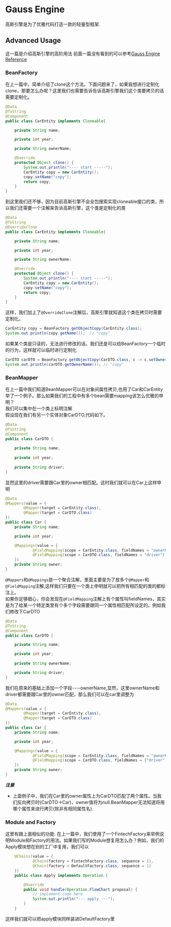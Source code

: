 # Gauss Engine
高斯引擎是为了优雅代码打造一款的轻量型框架. 
## Advanced Usage
这一篇是介绍高斯引擎的高阶用法
前面一篇没有看到的可以参考[Gauss Engine Reference](https://github.com/fenix-Lee/gauss-framework)  
### BeanFactory
在上一篇中，简单介绍了clone这个方法。下面问题来了，如果我想进行定制化clone，那要怎么办呢？这里我们也需要告诉告诉高斯引擎我们这个类要拷贝的话需要定制化。
```java
@Data
@ToString
@Component
public class CarEntity implements Cloneable{

    private String name;

    private int year;

    private String ownerName;

    @Override
    protected Object clone() {
        System.out.println("---- start -----");
        CarEntity copy = new CarEntity();
        copy.setName("copy");
        return copy;
    }
}
```
到这里我们还不够，因为目前高斯引擎不会全包搜索实现cloneable接口的类，所以我们还需要一个注解来告诉高斯引擎，这个类是定制化的类
```java
@Data
@ToString
@OverrideClone
public class CarEntity implements Cloneable{

    private String name;

    private int year;

    private String ownerName;

    @Override
    protected Object clone() {
        System.out.println("---- start -----");
        CarEntity copy = new CarEntity();
        copy.setName("copy");
        return copy;
    }
}
```
这样，我们加上了```@OverrideClone```注解后，高斯引擎就知道这个类在拷贝时需要定制化。
```java
CarEntity copy = BeanFactory.getObjectCopy(CarEntity.class);
System.out.println(copy.getName());  // "copy"
```
如果某个类是只读的，无法进行修改的话。我们还是可以给BeanFactory一个临时的行为，这样就可以临时进行定制化
```java
CarDTO carDTO = BeanFactory.getObjectCopy(CarDTO.class, c -> c.setOwnerName("copy"));
System.out.println(carDTO.getOwnerName()); // "copy"
```
### BeanMapper
在上一篇中我们知道BeanMapper可以在对象间属性拷贝,也用了Car和CarEntity举了一个例子。那么如果我们的工程中有多个bean需要mapping该怎么优雅的申明？  
我们可以集中在一个类上标明注解   
假设现在我们有另一个实体对象CarDTO,代码如下。
```java
@Data
@ToString
@Component
public class CarDTO {
    
    private String name;
    
    private int year;
    
    private String driver;
}
```
显然这里的driver需要跟Car里的owner相匹配。这时我们就可以在Car上这样申明
```java
@Data
@Mappers(value = {
        @Mapper(target = CarEntity.class),
        @Mapper(target = CarDTO.class)
})
public class Car {
    private String name;

    private int year;

    @Mappings(value = {
            @FieldMapping(scope = CarEntity.class, fieldNames = "ownerName"),
            @FieldMapping(scope = CarDTO.class, fieldNames = "driver")
    })
    private String owner;
}
```
```@Mappers```和```@Mappings```是一个聚合注解，里面主要是为了放多个```@Mapper```和```@FieldMapping```注解,这样我们只要在一个类上申明就可以把所有相匹配的类的都标注上。   
如果你足够细心，你会发现在```@FieldMapping```注解上有个属性叫fieldNames，其实是为了给某一个特定类里有个多个字段需要跟同一个属性相匹配所设定的。例如我们修改下CarDTO
```java
@Data
@ToString
@Component
public class CarDTO {

    private String name;

    private int year;
    
    private String ownerName;

    private String driver;
}
```
我们在原来的基础上添加一个字段----ownerName,显然，这里ownerName和driver都需要跟Car里的owner匹配，那么我们可以在car里调整为
```java
@Data
@Mappers(value = {
        @Mapper(target = CarEntity.class),
        @Mapper(target = CarDTO.class)
})
public class Car {
    private String name;

    private int year;

    @Mappings(value = {
            @FieldMapping(scope = CarEntity.class, fieldNames = "ownerName"),
            @FieldMapping(scope = CarDTO.class, fieldNames = {"driver", "ownerName"})
    })
    private String owner;
}
```
***注意***
- 上面例子中，我们在Car里的owner属性上为CarDTO匹配了两个属性。当我们反向拷贝时(CarDTO->Car)，owner值将为null.BeanMapper无法知道将用哪个属性来进行拷贝(除非有相同属性名). 
### Module and Factory
这里有跟上面相似的功能. 
在上一篇中，我们使用了一个FintechFactory来举例说明Module和Factory的用法。如果我们写的Module想复用怎么办？例如，我们的Apply模块想在别的工厂中复用，我们可以
```java
    @Chains(value = {
            @Chain(factory = FintechFactory.class, sequence = 1),
            @Chain(factory = DefaultFactory.class, sequence = 1)
    })
    public class Apply implements Operation {

        @Override
        public void handle(Operation.FlowChart proposal) {
            // implement code here
            System.out.println("--- apply ---");
        }
    }
```
这样我们就可以把apply模块同样装进DefaultFactory里
